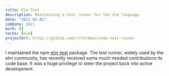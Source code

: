 ```yaml
---
title: Elm Test
description: Maintaining a test runner for the elm language
date: "2021-02-02"
jobDate: 2021
work: []
techs: [elm]
projectUrl: https://github.com/rtfeldman/node-test-runner
---
```


I maintained the npm
[elm-test](https://github.com/rtfeldman/node-test-runner) package. The test
runner, widely used by the elm community, has recently received some much
needed contributions its code base. It was a huge privilege to steer the
project back into active development.

